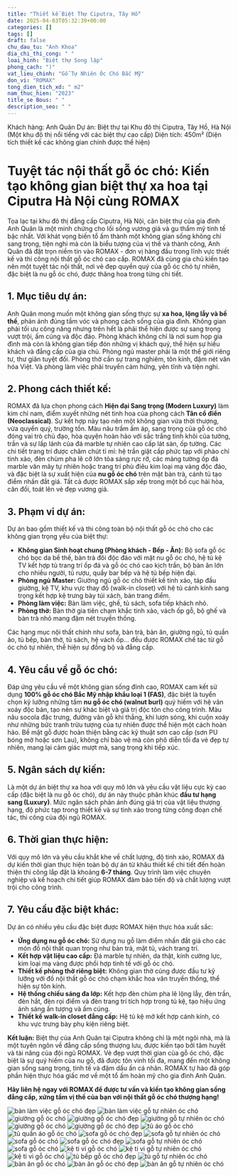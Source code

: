 ```yaml
---
title: "Thiết kế Biệt Thự Ciputra, Tây Hồ"
date: 2025-04-03T05:32:39+00:00
categories: []
tags: []
draft: false
chu_dau_tu: "Anh Khoa"
dia_chi_thi_cong: " "
loai_hinh: "Biệt thự Song lập"
phong_cach: ")"
vat_lieu_chinh: "Gỗ Tự Nhiên Óc Chó Bắc Mỹ"
don_vi: "ROMAX"
tong_dien_tich_xd: " m2"
nam_thuc_hien: "2023"
title_se Bous: " "
description_seo: " "
---
```

Khách hàng: Anh Quân
Dự án: Biệt thự tại Khu đô thị Ciputra, Tây Hồ, Hà Nội (Một khu đô thị nổi tiếng với các biệt thự cao cấp)
Diện tích: 450m² (Diện tích thiết kế các không gian chính được thể hiện)

# Tuyệt tác nội thất gỗ óc chó: Kiến tạo không gian biệt thự xa hoa tại Ciputra Hà Nội cùng ROMAX

Tọa lạc tại khu đô thị đẳng cấp Ciputra, Hà Nội, căn biệt thự của gia đình Anh Quân là một minh chứng cho lối sống vương giả và gu thẩm mỹ tinh tế bậc nhất. Với khát vọng biến tổ ấm thành một không gian sống không chỉ sang trọng, tiện nghi mà còn là biểu tượng của vị thế và thành công, Anh Quân đã đặt trọn niềm tin vào ROMAX - đơn vị hàng đầu trong lĩnh vực thiết kế và thi công nội thất gỗ óc chó cao cấp. ROMAX đã cùng gia chủ kiến tạo nên một tuyệt tác nội thất, nơi vẻ đẹp quyền quý của gỗ óc chó tự nhiên, đặc biệt là nu gỗ óc chó, được thăng hoa trong từng chi tiết.

## 1. Mục tiêu dự án:

Anh Quân mong muốn một không gian sống thực sự **xa hoa, lộng lẫy và bề thế**, phản ánh đúng tầm vóc và phong cách sống của gia đình. Không gian phải tối ưu công năng nhưng trên hết là phải thể hiện được sự sang trọng vượt trội, ấm cúng và độc đáo. Phòng khách không chỉ là nơi sum họp gia đình mà còn là không gian tiếp đón những vị khách quý, thể hiện sự hiếu khách và đẳng cấp của gia chủ. Phòng ngủ master phải là một thế giới riêng tư, thư giãn tuyệt đối. Phòng thờ cần sự trang nghiêm, tôn kính, đậm nét văn hóa Việt. Và phòng làm việc phải truyền cảm hứng, yên tĩnh và tiện nghi.

## 2. Phong cách thiết kế:

ROMAX đã lựa chọn phong cách **Hiện đại Sang trọng (Modern Luxury)** làm kim chỉ nam, điểm xuyết những nét tinh hoa của phong cách **Tân cổ điển (Neoclassical)**. Sự kết hợp này tạo nên một không gian vừa thời thượng, vừa quyền quý, trường tồn. Màu nâu trầm ấm áp, sang trọng của gỗ óc chó đóng vai trò chủ đạo, hòa quyện hoàn hảo với sắc trắng tinh khôi của tường, trần và sự lấp lánh của đá marble tự nhiên cao cấp lát sàn, ốp tường. Các chi tiết trang trí được chăm chút tỉ mỉ: hệ trần giật cấp phức tạp với phào chỉ tinh xảo, đèn chùm pha lê cỡ lớn tỏa sáng rực rỡ, các mảng tường ốp đá marble vân mây tự nhiên hoặc trang trí phù điêu kim loại mạ vàng độc đáo, và đặc biệt là sự xuất hiện của **nu gỗ óc chó** trên mặt bàn trà, cánh tủ tạo điểm nhấn đắt giá. Tất cả được ROMAX sắp xếp trong một bố cục hài hòa, cân đối, toát lên vẻ đẹp vương giả.

## 3. Phạm vi dự án:

Dự án bao gồm thiết kế và thi công toàn bộ nội thất gỗ óc chó cho các không gian trọng yếu của biệt thự:

* **Không gian Sinh hoạt chung (Phòng khách - Bếp - Ăn):** Bộ sofa gỗ óc chó bọc da bề thế, bàn trà đôi độc đáo với mặt nu gỗ óc chó, hệ tủ kệ TV kết hợp tủ trang trí ốp đá và gỗ óc chó cao kịch trần, bộ bàn ăn lớn cho nhiều người, tủ rượu, quầy bar bếp và hệ tủ bếp hiện đại.
* **Phòng ngủ Master:** Giường ngủ gỗ óc chó thiết kế tinh xảo, táp đầu giường, kệ TV, khu vực thay đồ (walk-in closet) với hệ tủ cánh kính sang trọng kết hợp kệ trưng bày túi xách, bàn trang điểm.
* **Phòng làm việc:** Bàn làm việc, ghế, tủ sách, sofa tiếp khách nhỏ.
* **Phòng thờ:** Bàn thờ gia tiên chạm khắc tinh xảo, vách ốp gỗ, bộ ghế và bàn trà nhỏ mang đậm nét truyền thống.

Các hạng mục nội thất chính như sofa, bàn trà, bàn ăn, giường ngủ, tủ quần áo, tủ bếp, bàn thờ, tủ sách, hệ vách ốp... đều được ROMAX chế tác từ gỗ óc chó tự nhiên, thể hiện sự đồng bộ và đẳng cấp.

## 4. Yêu cầu về gỗ óc chó:

Đáp ứng yêu cầu về một không gian sống đỉnh cao, ROMAX cam kết sử dụng **100% gỗ óc chó Bắc Mỹ nhập khẩu loại 1 (FAS)**, đặc biệt là tuyển chọn kỹ lưỡng những tấm **nu gỗ óc chó (walnut burl)** quý hiếm với hệ vân xoáy độc bản, tạo nên sự khác biệt và giá trị độc tôn cho công trình. Màu nâu socola đặc trưng, đường vân gỗ khi thẳng, khi lượn sóng, khi cuộn xoáy như những bức tranh trừu tượng của tự nhiên được thể hiện một cách hoàn hảo. Bề mặt gỗ được hoàn thiện bằng các kỹ thuật sơn cao cấp (sơn PU bóng mờ hoặc sơn Lau), không chỉ bảo vệ mà còn phô diễn tối đa vẻ đẹp tự nhiên, mang lại cảm giác mượt mà, sang trọng khi tiếp xúc.

## 5. Ngân sách dự kiến:

Là một dự án biệt thự xa hoa với quy mô lớn và yêu cầu vật liệu cực kỳ cao cấp (đặc biệt là nu gỗ óc chó), dự án này thuộc phân khúc **đầu tư hạng sang (Luxury)**. Mức ngân sách phản ánh đúng giá trị của vật liệu thượng hạng, độ phức tạp trong thiết kế và sự tinh xảo trong từng công đoạn chế tác, thi công của đội ngũ ROMAX.

## 6. Thời gian thực hiện:

Với quy mô lớn và yêu cầu khắt khe về chất lượng, độ tinh xảo, ROMAX đã dự kiến thời gian thực hiện toàn bộ dự án từ khâu thiết kế chi tiết đến hoàn thiện thi công lắp đặt là khoảng **6-7 tháng**. Quy trình làm việc chuyên nghiệp và kế hoạch chi tiết giúp ROMAX đảm bảo tiến độ và chất lượng vượt trội cho công trình.

## 7. Yêu cầu đặc biệt khác:

Dự án có nhiều yêu cầu đặc biệt được ROMAX hiện thực hóa xuất sắc:

* **Ứng dụng nu gỗ óc chó:** Sử dụng nu gỗ làm điểm nhấn đắt giá cho các món đồ nội thất quan trọng như bàn trà, mặt tủ, vách trang trí.
* **Kết hợp vật liệu cao cấp:** Đá marble tự nhiên, da thật, kính cường lực, kim loại mạ vàng được phối hợp tinh tế với gỗ óc chó.
* **Thiết kế phòng thờ riêng biệt:** Không gian thờ cúng được đầu tư kỹ lưỡng với đồ nội thất gỗ óc chó chạm khắc hoa văn truyền thống, thể hiện sự tôn kính.
* **Hệ thống chiếu sáng đa lớp:** Kết hợp đèn chùm pha lê lộng lẫy, đèn trần, đèn hắt, đèn rọi điểm và đèn trang trí tích hợp trong tủ kệ, tạo hiệu ứng ánh sáng ấn tượng và ấm cúng.
* **Thiết kế walk-in closet đẳng cấp:** Hệ tủ kệ mở kết hợp cánh kính, có khu vực trưng bày phụ kiện riêng biệt.

**Kết luận:** Biệt thự của Anh Quân tại Ciputra không chỉ là một ngôi nhà, mà là một tuyên ngôn về đẳng cấp sống thượng lưu, được kiến tạo bởi tâm huyết và tài năng của đội ngũ ROMAX. Vẻ đẹp vượt thời gian của gỗ óc chó, đặc biệt là sự quý hiếm của nu gỗ, đã được tôn vinh tối đa, mang đến một không gian sống sang trọng, tinh tế và đậm dấu ấn cá nhân. ROMAX tự hào đã góp phần hiện thực hóa giấc mơ về một tổ ấm hoàn mỹ cho gia đình Anh Quân.

**Hãy liên hệ ngay với ROMAX để được tư vấn và kiến tạo không gian sống đẳng cấp, xứng tầm vị thế của bạn với nội thất gỗ óc chó thượng hạng!**

![bàn làm việc gỗ óc chó đẹp](/img/ban-lv/blv19/ban-lam-viec-go-oc-cho-blv19-2.webp)
![bàn làm việc gỗ tự nhiên óc chó](/img/ban-lv/blv19/ban-lam-viec-go-oc-cho-blv19-1.webp)
![giường gỗ óc chó](/img/giuong/gg19/giuong-go-oc-cho-gg19-11.webp)
![giường gỗ óc chó đẹp](/img/giuong/gg19/giuong-go-oc-cho-gg19-10.webp)
![giường gỗ tự nhiên óc chó](/img/giuong/gg19/giuong-go-oc-cho-gg19-9.webp)
![giường gỗ óc chó](/img/giuong/gg19/giuong-go-oc-cho-gg19-8.webp)
![giường gỗ óc chó đẹp](/img/giuong/gg19/giuong-go-oc-cho-gg19-7.webp)
![tủ áo gỗ óc chó](/img/tu-ao/tqa19/tu-quan-ao-go-oc-cho-tqa19-5.webp)
![tủ quần áo gỗ óc chó](/img/tu-ao/tqa19/tu-quan-ao-go-oc-cho-tqa19-4.webp)
![sofa gỗ óc chó đẹp](/img/sofa/sf19/sofa-go-oc-cho-sf19-6.webp)
![sofa gỗ tự nhiên óc chó](/img/sofa/sf19/sofa-go-oc-cho-sf19-5.webp)
![sofa gỗ óc chó](/img/sofa/sf19/sofa-go-oc-cho-sf19-4.webp)
![sofa gỗ óc chó đẹp](/img/sofa/sf19/sofa-go-oc-cho-sf19-3.webp)
![sofa gỗ tự nhiên óc chó](/img/sofa/sf19/sofa-go-oc-cho-sf19-2.webp)
![sofa gỗ óc chó](/img/sofa/sf19/sofa-go-oc-cho-sf19-1.webp)
![kệ ti vi gỗ óc chó](/img/ke-tivi/ktv19/ke-ti-vi-go-oc-cho-ktv19-3.webp)
![kệ ti vi gỗ tự nhiên óc chó](/img/ke-tivi/ktv19/ke-ti-vi-go-oc-cho-ktv19-2.webp)
![kệ ti vi gỗ óc chó](/img/ke-tivi/ktv19/ke-ti-vi-go-oc-cho-ktv19-1.webp)
![tủ bếp gỗ óc chó đẹp](/img/tu-bep/tb19/tu-bep-go-oc-cho-tb19-2.webp)
![tủ gỗ tự nhiên óc chó](/img/tu-bep/tb19/tu-bep-go-oc-cho-tb19-1.webp)
![bàn ăn gỗ óc chó](/img/ban-an/ba19/ban-an-go-oc-cho-ba19-3.webp)
![bàn ăn gỗ óc chó đẹp](/img/ban-an/ba19/ban-an-go-oc-cho-ba19-2.webp)
![bàn ăn gỗ tự nhiên óc chó](/img/ban-an/ba19/ban-an-go-oc-cho-ba19-1.webp)